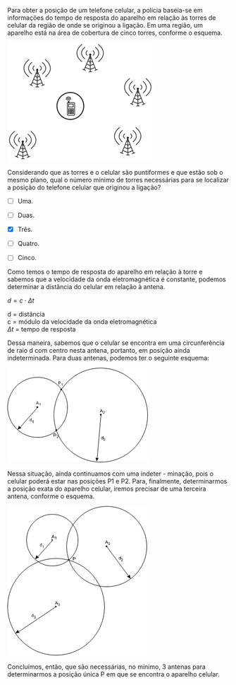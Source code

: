 

Para obter a posição de um telefone celular, a polícia baseia-se em informações do tempo de resposta do aparelho em relação às torres de celular da região de onde se originou a ligação. Em uma região, um aparelho está na área de cobertura de cinco torres, conforme o esquema.

![](ad07683c-93d1-33ff-99d4-bdf3860140a7.png)

Considerando que as torres e o celular são puntiformes e que estão sob o mesmo plano, qual o número mínimo de torres necessárias para se localizar a posição do telefone celular que originou a ligação?



- [ ] Uma.
- [ ] Duas.
- [x] Três.
- [ ] Quatro.
- [ ] Cinco.


Como temos o tempo de resposta do aparelho em relação à torre e sabemos que a velocidade da onda eletromagnética é constante, podemos determinar a distância do celular em relação à antena.

$d = c \cdot \Delta t$

d = distância\
c = módulo da velocidade da onda eletromagnética\
$\Delta t$ = tempo de resposta

Dessa maneira, sabemos que o celular se encontra em uma circunferência de raio d com centro nesta antena, portanto, em posição ainda indeterminada. Para duas antenas, podemos ter o seguinte esquema:

![](96b77307-291f-c2b2-663a-13858a67c5ef.png)

Nessa situação, ainda continuamos com uma indeter - minação, pois o celular poderá estar nas posições P1 e P2. Para, finalmente, determinarmos a posição exata do aparelho celular, iremos precisar de uma terceira antena, conforme o esquema.

![](dabe107e-90b9-019c-9424-0d094b3d1764.png)

Concluímos, então, que são necessárias, no mínimo, 3 antenas para determinarmos a posição única P em que se encontra o aparelho celular.

        